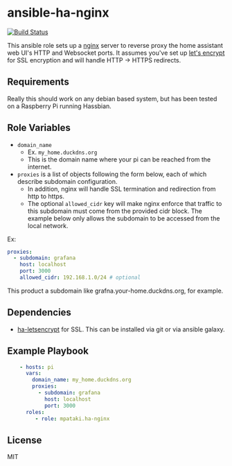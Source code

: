 # ansible-ha-nginx

[![Build Status](https://travis-ci.org/mpataki/ansible-ha-nginx.svg?branch=master)](https://travis-ci.org/mpataki/ansible-ha-nginx)

This ansible role sets up a [nginx](https://www.nginx.com/) server to reverse proxy the home assistant web UI's HTTP and Websocket ports. It assumes you've set up [let's encrypt](https://github.com/mpataki/ansible-ha-letsencrypt) for SSL encryption and will handle HTTP -> HTTPS redirects.

## Requirements

Really this should work on any debian based system, but has been tested on a Raspberry Pi running Hassbian.

## Role Variables

- `domain_name`
  - Ex. `my_home.duckdns.org`
  - This is the domain name where your pi can be reached from the internet.
- `proxies` is a list of objects following the form below, each of which describe subdomain configuration.
  - In addition, nginx will handle SSL termination and redirection from http to https.
  - The optional `allowed_cidr` key will make nginx enforce that traffic to this subdomain must come from the provided cidr block. The example below only allows the subdomain to be accessed from the local network.

Ex:
```yaml
proxies:
  - subdomain: grafana
    host: localhost
    port: 3000
    allowed_cidr: 192.168.1.0/24 # optional
```

This product a subdomain like grafna.your-home.duckdns.org, for example.

## Dependencies

- [ha-letsencrypt](https://github.com/mpataki/ansible-ha-letsencrypt) for SSL. This can be installed via git or via ansible galaxy.

## Example Playbook

```yml
    - hosts: pi
      vars:
        domain_name: my_home.duckdns.org
        proxies:
          - subdomain: grafana
            host: localhost
            port: 3000
      roles:
         - role: mpataki.ha-nginx
```

## License

MIT
